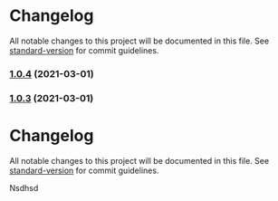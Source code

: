 # Changelog

All notable changes to this project will be documented in this file. See [standard-version](https://github.com/conventional-changelog/standard-version) for commit guidelines.

### [1.0.4](https://github.com/Esadruhn/auto_changelog/compare/v1.0.3...v1.0.4) (2021-03-01)

### [1.0.3](https://github.com/Esadruhn/auto_changelog/compare/v1.0.2...v1.0.3) (2021-03-01)

# Changelog

All notable changes to this project will be documented in this file. See [standard-version](https://github.com/conventional-changelog/standard-version) for commit guidelines.

Nsdhsd